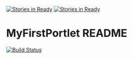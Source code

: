 [![Stories in Ready](https://badge.waffle.io/southafricadigitalscience/myfirst-portlet.png?label=ready&title=Ready)](https://waffle.io/southafricadigitalscience/myfirst-portlet)
[![Stories in Ready](https://badge.waffle.io/southafricadigitalscience/myfirst-portlet.png?label=ready&title=Ready)](https://waffle.io/southafricadigitalscience/myfirst-portlet)
# MyFirstPortlet README

[![Build Status](http://ci.sagrid.ac.za:8080/job/my-First-Portlet/badge/icon)](http://ci.sagrid.ac.za:8080/job/my-First-Portlet/)

